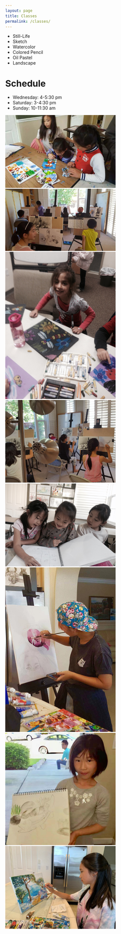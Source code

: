 ```yaml
---
layout: page
title: Classes
permalink: /classes/
---
```


* Still-Life
* Sketch
* Watercolor
* Colored Pencil
* Oil Pastel
* Landscape

# Schedule
* Wednesday: 4-5:30 pm
* Saturday: 3-4:30 pm
* Sunday: 10-11:30 am

<img src="/assets/images/student_life/IMG_4585.JPG" width="350"> <img
src="/assets/images/student_life/IMG_4601.JPG" width="350">
<img src="/assets/images/student_life/studentart1.JPG" width="350">
<img src="/assets/images/student_life/IMG_4606.JPG" width="350">
<img src="/assets/images/student_life/studentart3.JPG" width="350">
<img src="/assets/images/student_life/studentlife1.JPG" width="350">
<img src="/assets/images/student_life/studentlife2.JPG" width="350">
<img src="/assets/images/student_life/studentlife3.JPG" width="350">
